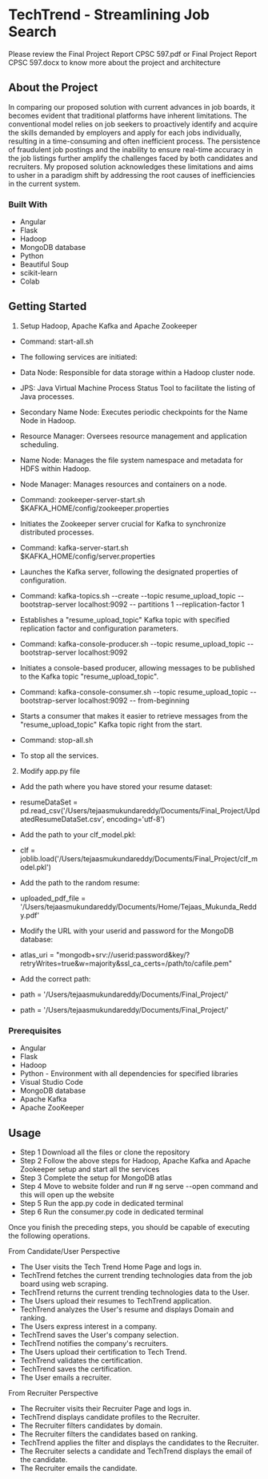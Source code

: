 # TechTrend - Streamlining Job Search 

Please review the Final Project Report CPSC 597.pdf or Final Project Report CPSC 597.docx to know more about the project and architecture

## About the Project

In comparing our proposed solution with current advances in job boards, it becomes evident that traditional platforms have inherent limitations. The conventional model relies on job seekers to proactively identify and acquire the skills demanded by employers and apply for each jobs individually, resulting in a time-consuming and often inefficient process. The persistence of fraudulent job postings and the inability to ensure real-time accuracy in the job listings further amplify the challenges faced by both candidates and recruiters. My proposed solution acknowledges these limitations and aims to usher in a paradigm shift by addressing the root causes of inefficiencies in the current system.

### Built With

- Angular
- Flask
- Hadoop
- MongoDB database 
- Python
- Beautiful Soup
- scikit-learn
- Colab

## Getting Started

1. Setup Hadoop, Apache Kafka and Apache Zookeeper 

- Command: start-all.sh
- The following services are initiated:
- Data Node: Responsible for data storage within a Hadoop cluster node.
- JPS: Java Virtual Machine Process Status Tool to facilitate the listing of Java processes.
- Secondary Name Node: Executes periodic checkpoints for the Name Node in Hadoop.
- Resource Manager: Oversees resource management and application scheduling.
- Name Node: Manages the file system namespace and metadata for HDFS within Hadoop.
- Node Manager: Manages resources and containers on a node.

- Command: zookeeper-server-start.sh $KAFKA_HOME/config/zookeeper.properties
- Initiates the Zookeeper server crucial for Kafka to synchronize distributed processes.

- Command: kafka-server-start.sh $KAFKA_HOME/config/server.properties
- Launches the Kafka server, following the designated properties of configuration.

- Command: kafka-topics.sh --create --topic resume_upload_topic --bootstrap-server localhost:9092 -- partitions 1 --replication-factor 1
- Establishes a "resume_upload_topic" Kafka topic with specified replication factor and configuration parameters.

- Command: kafka-console-producer.sh --topic resume_upload_topic --bootstrap-server localhost:9092
- Initiates a console-based producer, allowing messages to be published to the Kafka topic "resume_upload_topic".

- Command: kafka-console-consumer.sh --topic resume_upload_topic --bootstrap-server localhost:9092 -- from-beginning
- Starts a consumer that makes it easier to retrieve messages from the "resume_upload_topic" Kafka topic right from the start.

- Command: stop-all.sh
- To stop all the services.

2. Modify app.py file

- Add the path where you have stored your resume dataset:
- resumeDataSet = pd.read_csv('/Users/tejaasmukundareddy/Documents/Final_Project/UpdatedResumeDataSet.csv', encoding='utf-8')

- Add the path to your clf_model.pkl:
- clf = joblib.load('/Users/tejaasmukundareddy/Documents/Final_Project/clf_model.pkl')

- Add the path to the random resume:
- uploaded_pdf_file = '/Users/tejaasmukundareddy/Documents/Home/Tejaas_Mukunda_Reddy.pdf'

- Modify the URL with your userid and password for the MongoDB database:
- atlas_uri = "mongodb+srv://userid:password&key/?retryWrites=true&w=majority&ssl_ca_certs=/path/to/cafile.pem"

- Add the correct path:
- path = '/Users/tejaasmukundareddy/Documents/Final_Project/'
- path = '/Users/tejaasmukundareddy/Documents/Final_Project/'

### Prerequisites

- Angular
- Flask
- Hadoop
- Python - Environment with all dependencies for specified libraries
- Visual Studio Code
- MongoDB database
- Apache Kafka
- Apache ZooKeeper

## Usage

- Step 1 Download all the files or clone the repository
- Step 2 Follow the above steps for Hadoop, Apache Kafka and Apache Zookeeper setup and start all the services
- Step 3 Complete the setup for MongoDB atlas
- Step 4 Move to website folder and run # ng serve --open command and this will open up the website
- Step 5 Run the app.py code in dedicated terminal
- Step 6 Run the consumer.py code in dedicated terminal

Once you finish the preceding steps, you should be capable of executing the following operations.

From Candidate/User Perspective
- The User visits the Tech Trend Home Page and logs in.
- TechTrend fetches the current trending technologies data from the job board using web scraping.
- TechTrend returns the current trending technologies data to the User.
- The Users upload their resumes to TechTrend application.
- TechTrend analyzes the User's resume and displays Domain and ranking.
- The Users express interest in a company.
- TechTrend saves the User's company selection.
- TechTrend notifies the company's recruiters.
- The Users upload their certification to Tech Trend.
- TechTrend validates the certification.
- TechTrend saves the certification.
- The User emails a recruiter.

From Recruiter Perspective
- The Recruiter visits their Recruiter Page and logs in.
- TechTrend displays candidate profiles to the Recruiter.
- The Recruiter filters candidates by domain.
- The Recruiter filters the candidates based on ranking.
- TechTrend applies the filter and displays the candidates to the Recruiter.
- The Recruiter selects a candidate and TechTrend displays the email of the candidate.
- The Recruiter emails the candidate.

